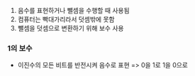 1. 음수를 표현하거나 뺄셈을 수행할 때 사용됨
2. 컴퓨터는 빡대가리라서 덧셈밖에 못함
3. 뺄셈을 덧셈으로 변환하기 위해 보수 사용
### 1의 보수
- 이진수의 모든 비트를 반전시켜 음수로 표현 => 0을 1로 1을 0으로